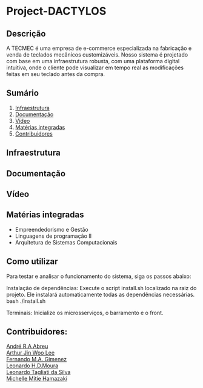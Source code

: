 # Project-DACTYLOS

## Descrição
A TECMEC é uma empresa de e-commerce especializada na fabricação e venda de teclados mecânicos customizáveis.
Nosso sistema é projetado com base em uma infraestrutura robusta, com uma plataforma digital intuitiva, onde o cliente pode visualizar em tempo real as modificações feitas em seu teclado antes da compra.


## Sumário
1. [Infraestrutura](#infraestrutura)
2. [Documentação](#documentação)
3. [Vídeo](#vídeo)
4. [Matérias integradas](#matérias-integradas)
5. [Contribuidores](#contribuidores)


## Infraestrutura

## Documentação

## Vídeo


## Matérias integradas
- Empreendedorismo e Gestão
- Linguagens de programação II
- Arquitetura de Sistemas Computacionais

## Como utilizar
Para testar e analisar o funcionamento do sistema, siga os passos abaixo:

Instalação de dependências:
Execute o script install.sh localizado na raiz do projeto. Ele instalará automaticamente todas as dependências necessárias.
  bash ./install.sh
  
Terminais:
Inicialize os microsserviços, o barramento e o front. 

## Contribuidores:
[André R.A Abreu](https://github.com/andre-rabreu)<br>
[Arthur Jin Woo Lee](https://github.com/Tutzjwlee)<br>
[Fernando M.A. Gimenez]( https://github.com/M3ngal)<br> 
[Leonardo H.D.Moura](https://github.com/LeonardoHDMoura )<br>
[Leonardo Tagliati da Silva](https://github.com/leotagliati)<br>
[Michelle Mitie Hamazaki](https://github.com/Michelle-Hmzk)
